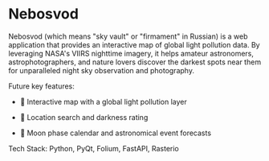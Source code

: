 # Nebosvod
Nebosvod (which means "sky vault" or "firmament" in Russian) is a web application that provides an interactive map of global light pollution data. By leveraging NASA's VIIRS nighttime imagery, it helps amateur astronomers, astrophotographers, and nature lovers discover the darkest spots near them for unparalleled night sky observation and photography.

Future key features:

- 🌌 Interactive map with a global light pollution layer

- 📍 Location search and darkness rating

- 🌙 Moon phase calendar and astronomical event forecasts


Tech Stack: Python, PyQt, Folium, FastAPI, Rasterio
